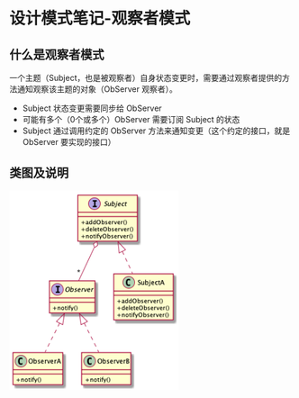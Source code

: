 # 设计模式笔记-观察者模式


<!--more-->

## 什么是观察者模式
一个主题（Subject，也是被观察者）自身状态变更时，需要通过观察者提供的方法通知观察该主题的对象（ObServer 观察者）。

- Subject 状态变更需要同步给 ObServer
- 可能有多个（0个或多个）ObServer 需要订阅 Subject 的状态
- Subject 通过调用约定的 ObServer 方法来通知变更（这个约定的接口，就是 ObServer 要实现的接口）



## 类图及说明
<img src="https://github.com/dust347/blog_image/blob/master/design-pattern-notes-observer-pattern/observer-pattern.png?raw=true" width = "300" align=center />
<!--
```plantuml
@startuml
skinparam classAttributeIconSize 0

interface Subject {
+addObserver()
+deleteObserver()
+notifyObserver()
}

interface Observer {
+notify()
}

class SubjectA {
+addObserver()
+deleteObserver()
+notifyObserver()
}

class ObserverA {
+notify()
}

class ObserverB {
+notify()
}

'接口关系
Subject o-- "*" Observer

'实现关系
Subject <|.. SubjectA

Observer <|.. ObserverA
Observer <|.. ObserverB
@enduml
```
-->
在类图中，Subject 是主题的接口约定。

- addObserver 和 deleteObserver 方法用于观察者订阅和取消订阅。
- notifyObserver 用于主题在自身状态变化后，通知观察者，具体实现上，会调用订阅了的观察者的 notify 方法。

Observer 是观察者的接口约定。
- notify 方法用于 Subject 通知观察者时调用。

通过接口约定，Subject 不需要关系订阅自身消息的观察者的具体实现，只要实现了 Observer 的接口即可，实现了与观察者的解耦（ 对 Observer 来说，也不用关心 Subject 的具体实现 ）。

## 代码实现
go 代码实现：
```go
package designpattern

import "fmt"

//Subject 主题
type Subject interface {
	AddObserver(name string, o Observer)
	DeleteObserver(name string)
	NotifyObserver()
}

//Observer 观察者
type Observer interface {
	Notify(int)
}

//SubjectA 具体主题
type SubjectA struct {
	i int //要同步的状态

	m map[string]Observer //保存订阅者的列表，为了方便用map实现，因示例中没有并发问题，没有用锁
}

//NewSubjectA 创建 SubjectA 实例
func NewSubjectA() *SubjectA {
	return &SubjectA{
		m: make(map[string]Observer),
	}
}

//AddObserver 观察者订阅
func (s *SubjectA) AddObserver(name string, o Observer) {
	s.m[name] = o
}

//DeleteObserver 观察者取消订阅
func (s *SubjectA) DeleteObserver(name string) {
	delete(s.m, name)
}

//NotifyObserver 通知观察者
func (s *SubjectA) NotifyObserver() {
	s.i++
	for _, o := range s.m {
		o.Notify(s.i)
	}
}

//ObserverA 观察者实例
type ObserverA struct {
	i int
}

//Notify 获取通知
func (o *ObserverA) Notify(i int) {
	o.i = i
}

//Display 展示
func (o *ObserverA) Display() {
	fmt.Println(o.i)
}

```

测试代码：
```go
func TestObserverPattern(t *testing.T) {
	s := designpattern.NewSubjectA()

	o1 := new(designpattern.ObserverA)
	o2 := new(designpattern.ObserverA)

	s.AddObserver("1", o1)
	s.AddObserver("2", o2)

	s.NotifyObserver()

	fmt.Println("===第一次通知===")
	o1.Display()
	o2.Display()

	s.DeleteObserver("2")

	s.NotifyObserver()

	fmt.Println("===第二次通知===")
	o1.Display()
	o2.Display()
}
```

返回结果：
```
=== RUN   TestObserverPattern
===第一次通知===
1
1
===第二次通知===
2
1
--- PASS: TestObserverPattern (0.00s)
PASS
ok  	designpattern	0.354s
```


